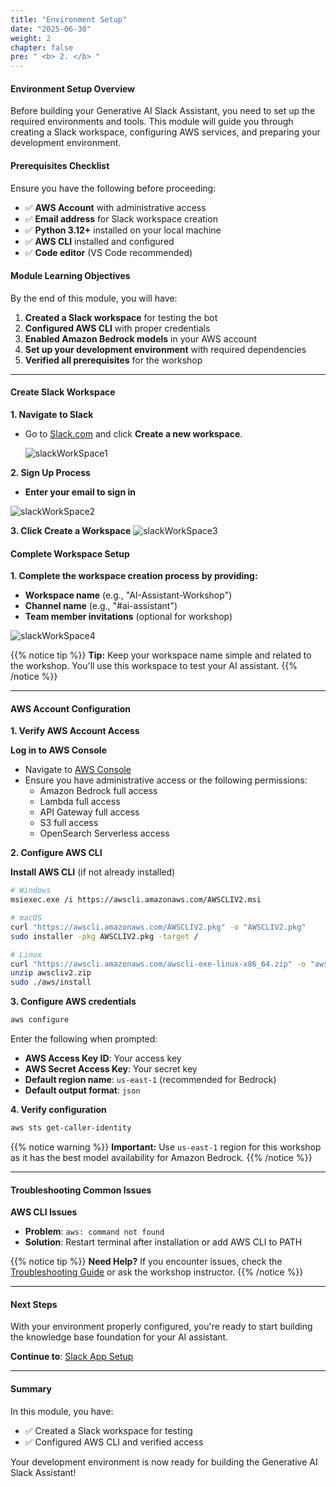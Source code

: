 ```yaml
---
title: "Environment Setup"
date: "2025-06-30"
weight: 2
chapter: false
pre: " <b> 2. </b> "
---
```


#### Environment Setup Overview

Before building your Generative AI Slack Assistant, you need to set up the required environments and tools. This module will guide you through creating a Slack workspace, configuring AWS services, and preparing your development environment.

#### Prerequisites Checklist

Ensure you have the following before proceeding:

- ✅ **AWS Account** with administrative access
- ✅ **Email address** for Slack workspace creation
- ✅ **Python 3.12+** installed on your local machine
- ✅ **AWS CLI** installed and configured
- ✅ **Code editor** (VS Code recommended)

#### Module Learning Objectives

By the end of this module, you will have:

1. **Created a Slack workspace** for testing the bot
2. **Configured AWS CLI** with proper credentials
3. **Enabled Amazon Bedrock models** in your AWS account
4. **Set up your development environment** with required dependencies
5. **Verified all prerequisites** for the workshop

---

#### Create Slack Workspace

**1. Navigate to Slack**

- Go to [Slack.com](https://slack.com/) and click **Create a new workspace**.

  ![slackWorkSpace1](/images/2-environment-setup/slackWorkSpace1.png?width=90pc)

**2. Sign Up Process**

- **Enter your email to sign in**

![slackWorkSpace2](/images/2-environment-setup/slackWorkSpace2.png?width=90pc)

**3. Click Create a Workspace**
![slackWorkSpace3](/images/2-environment-setup/slackWorkSpace3.png?width=90pc)

#### Complete Workspace Setup

**1. Complete the workspace creation process by providing:**

- **Workspace name** (e.g., "AI-Assistant-Workshop")
- **Channel name** (e.g., "#ai-assistant")
- **Team member invitations** (optional for workshop)

![slackWorkSpace4](/images/2-environment-setup/slackWorkSpace4.png?width=90pc)

{{% notice tip %}}
**Tip:** Keep your workspace name simple and related to the workshop. You'll use this workspace to test your AI assistant.
{{% /notice %}}

---

#### AWS Account Configuration

**1. Verify AWS Account Access**

**Log in to AWS Console**

- Navigate to [AWS Console](https://console.aws.amazon.com/)
- Ensure you have administrative access or the following permissions:
  - Amazon Bedrock full access
  - Lambda full access
  - API Gateway full access
  - S3 full access
  - OpenSearch Serverless access

**2. Configure AWS CLI**

**Install AWS CLI** (if not already installed)

```bash
# Windows
msiexec.exe /i https://awscli.amazonaws.com/AWSCLIV2.msi

# macOS
curl "https://awscli.amazonaws.com/AWSCLIV2.pkg" -o "AWSCLIV2.pkg"
sudo installer -pkg AWSCLIV2.pkg -target /

# Linux
curl "https://awscli.amazonaws.com/awscli-exe-linux-x86_64.zip" -o "awscliv2.zip"
unzip awscliv2.zip
sudo ./aws/install
```

**3. Configure AWS credentials**

```bash
aws configure
```

Enter the following when prompted:

- **AWS Access Key ID**: Your access key
- **AWS Secret Access Key**: Your secret key
- **Default region name**: `us-east-1` (recommended for Bedrock)
- **Default output format**: `json`

**4. Verify configuration**

```bash
aws sts get-caller-identity
```

{{% notice warning %}}
**Important:** Use `us-east-1` region for this workshop as it has the best model availability for Amazon Bedrock.
{{% /notice %}}

---

#### Troubleshooting Common Issues

**AWS CLI Issues**

- **Problem**: `aws: command not found`
- **Solution**: Restart terminal after installation or add AWS CLI to PATH

{{% notice tip %}}
**Need Help?** If you encounter issues, check the [Troubleshooting Guide](https://docs.aws.amazon.com/cli/v1/userguide/cli-chap-troubleshooting.html) or ask the workshop instructor.
{{% /notice %}}

---

#### Next Steps

With your environment properly configured, you're ready to start building the knowledge base foundation for your AI assistant.

**Continue to**: [Slack App Setup](../3-slack_app/)

---

#### Summary

In this module, you have:

- ✅ Created a Slack workspace for testing
- ✅ Configured AWS CLI and verified access

Your development environment is now ready for building the Generative AI Slack Assistant!
